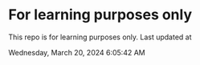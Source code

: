 # For learning purposes only
This repo is for learning purposes only.
Last updated at

Wednesday, March 20, 2024 6:05:42 AM

